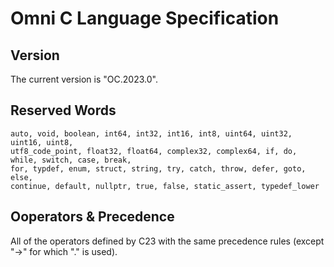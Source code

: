 # Omni C Language Specification

## Version

The current version is "OC.2023.0".

## Reserved Words

```
auto, void, boolean, int64, int32, int16, int8, uint64, uint32, uint16, uint8,
utf8_code_point, float32, float64, complex32, complex64, if, do, while, switch, case, break,
for, typdef, enum, struct, string, try, catch, throw, defer, goto, else,
continue, default, nullptr, true, false, static_assert, typedef_lower
```

## Ooperators & Precedence

All of the operators defined by C23 with the same precedence rules (except
"->" for which "." is used). 

